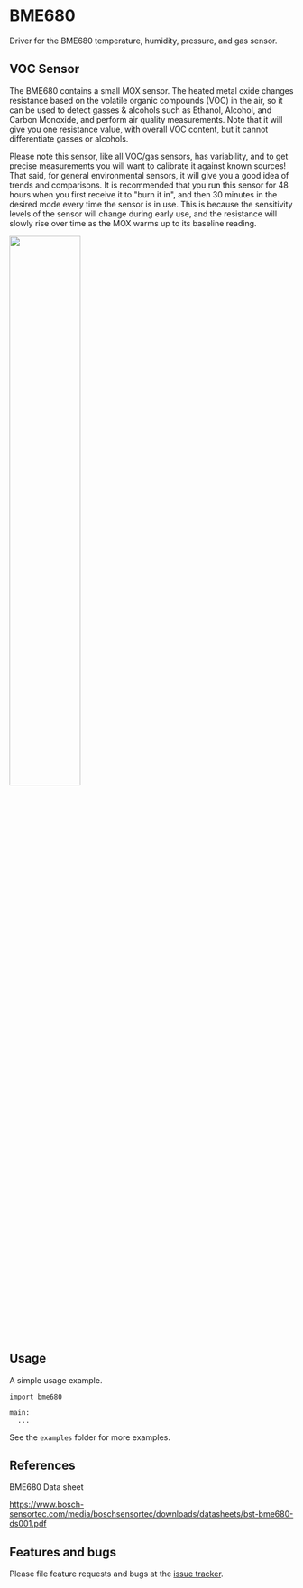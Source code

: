 # BME680

Driver for the BME680 temperature, humidity, pressure, and gas sensor.

## VOC Sensor
The BME680 contains a small MOX sensor. The heated metal oxide changes resistance based on the volatile organic compounds (VOC) in the air, so it can be used to detect gasses & alcohols such as Ethanol, Alcohol, and Carbon Monoxide, and perform air quality measurements. Note that it will give you one resistance value, with overall VOC content, but it cannot differentiate gasses or alcohols.

Please note this sensor, like all VOC/gas sensors, has variability, and to get precise measurements you will want to calibrate it against known sources! That said, for general environmental sensors, it will give you a good idea of trends and comparisons. It is recommended that you run this sensor for 48 hours when you first receive it to "burn it in", and then 30 minutes in the desired mode every time the sensor is in use. This is because the sensitivity levels of the sensor will change during early use, and the resistance will slowly rise over time as the MOX warms up to its baseline reading.

<img src="https://www.bosch-sensortec.com/media/boschsensortec/products/environmental_sensors/gas_sensors/bosch-sensortec_website-relaunch_stage_bme680_res_800x450.jpg" width="50%" height="50%" />


## Usage

A simple usage example.

```
import bme680

main:
  ...
```

See the `examples` folder for more examples.

## References
BME680 Data sheet

https://www.bosch-sensortec.com/media/boschsensortec/downloads/datasheets/bst-bme680-ds001.pdf

## Features and bugs

Please file feature requests and bugs at the [issue tracker][tracker].

[tracker]: https://github.com/nilwes/bme680/issues
